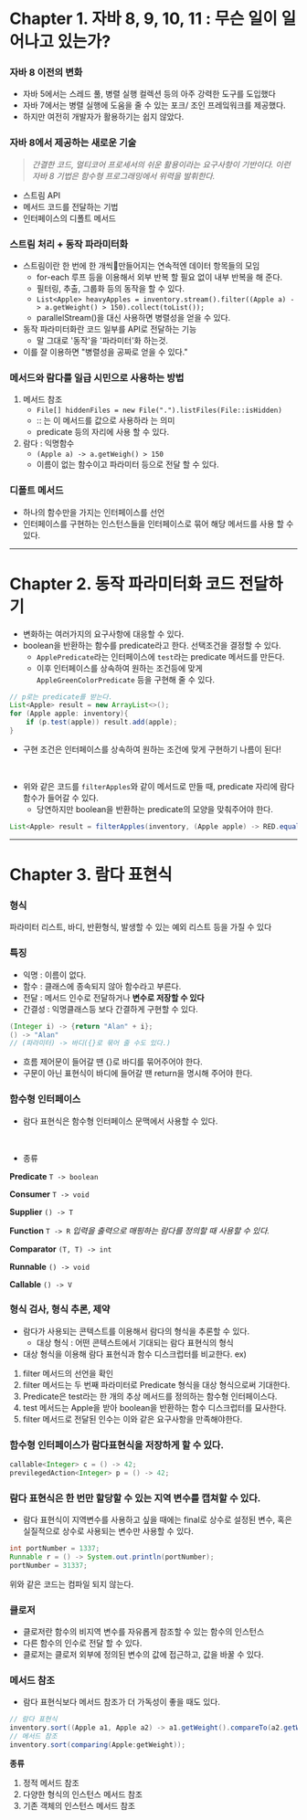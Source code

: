 # Chapter 1. 자바 8, 9, 10, 11 : 무슨 일이 일어나고 있는가?
### 자바 8 이전의 변화
- 자바 5에서는 스레드 풀, 병렬 실행 컬렉션 등의 아주 강력한 도구를 도입했다
- 자바 7에서는 병렬 실행에 도움을 줄 수 있는 포크/ 조인 프레잌워크를 제공했다.
- 하지만 여전히 개발자가 활용하기는 쉽지 않았다.

### 자바 8에서 제공하는 새로운 기술
> *간결한 코드, 멀티코어 프로세서의 쉬운 활용이라는 요구사항이 기반이다.*
*이런 자바 8 기법은 함수형 프로그래밍에서 위력을 발휘한다.*
- 스트림 API
- 메서드 코드를 전달하는 기법
- 인터페이스의 디폴트 메서드

### 스트림 처리 + 동작 파라미터화
- 스트림이란 한 번에 한 개씩만들어지는 연속적엔 데이터 항목들의 모임
	- for-each 루프 등을 이용해서 외부 반복 할 필요 없이 내부 반복을 해 준다.
	- 필터링, 추출, 그룹화 등의 동작을 할 수 있다.
	- `List<Apple> heavyApples = inventory.stream().filter((Apple a) -> a.getWeight() > 150).collect(toList());`
	- parallelStream()을 대신 사용하면 병렬성을 얻을 수 있다.
- 동작 파라미터화란 코드 일부를 API로 전달하는 기능
	- 말 그대로 '동작'을 '파라미터'화 하는것.
- 이를 잘 이용하면 "병렬성을 공짜로 얻을 수 있다."

### 메서드와 람다를 일급 시민으로 사용하는 방법
1. 메서드 참조
	- `File[] hiddenFiles = new File(".").listFiles(File::isHidden)`
	- :: 는 이 메서드를 값으로 사용하라 는 의미
	- predicate 등의 자리에 사용 할 수 있다.
2. 람다 : 익명함수
	- `(Apple a) -> a.getWeigh() > 150`
	- 이름이 없는 함수이고 파라미터 등으로 전달 할 수 있다.
### 디폴트 메서드
- 하나의 함수만을 가지는 인터페이스를 선언
- 인터페이스를 구현하는 인스턴스들을 인터페이스로 묶어 해당 메서드를 사용 할 수 있다. 



---
# Chapter 2. 동작 파라미터화 코드 전달하기
- 변화하는 여러가지의 요구사항에 대응할 수  있다.
- boolean을 반환하는 함수를 predicate라고 한다. 선택조건을 결정할 수 있다.
	- `ApplePredicate`라는 인터페이스에 `test`라는 predicate 메서드를 만든다.
	- 이후 인터페이스를 상속하여 원하는 조건등에 맞게 `AppleGreenColorPredicate` 등을 구현해 줄 수 있다.
```java
// p로는 predicate를 받는다.
List<Apple> result = new ArrayList<>();
for (Apple apple: inventory){
	if (p.test(apple)) result.add(apple);
}
```
- 구현 조건은 인터페이스를 상속하여 원하는 조건에 맞게 구현하기 나름이 된다!
<br>

- 위와 같은 코드를 `filterApples`와 같이 메서드로 만들 때, predicate 자리에 람다 함수가 들어갈 수 있다.
	- 당연하지만 boolean을 반환하는 predicate의 모양을 맞춰주어야 한다.
```java
List<Apple> result = filterApples(inventory, (Apple apple) -> RED.equals(apple.getColor()));
```

---
# Chapter 3. 람다 표현식
### 형식
파라미터 리스트, 바디, 반환형식, 발생할 수 있는 예외 리스트 등을 가질 수 있다

### 특징
- 익명 : 이름이 없다.
- 함수 : 클래스에 종속되지 않아 함수라고 부른다.
- 전달 : 메서드 인수로 전달하거나 **변수로 저장할 수 있다**
- 간결성 : 익명클래스등 보다 간결하게 구현할 수 있다.

```java
(Integer i) -> {return "Alan" + i};
() -> "Alan"
// (파라미터) -> 바디({}로 묶어 줄 수도 있다.)
```
- 흐름 제어문이 들어갈 땐 {}로 바디를 묶어주어야 한다.
- 구문이 아닌 표현식이 바디에 들어갈 땐 return을 명시해 주어야 한다.

### 함수형 인터페이스
- 람다 표현식은 함수형 인터페이스 문맥에서 사용할 수 있다.
<br>

- 종류

**Predicate**
`T -> boolean`

**Consumer**
`T -> void`

**Supplier**
`() -> T`

**Function**
`T -> R`
*입력을 출력으로 매핑하는 람다를 정의할 때 사용할 수 있다.*

**Comparator**
`(T, T) -> int`

**Runnable**
`() -> void`

**Callable**
`() -> V`

### 형식 검사, 형식 추론, 제약
- 람다가 사용되는 콘텍스트를 이용해서 람다의 형식을 추론할 수 있다.
	- 대상 형식 : 어떤 콘텍스트에서 기대되는 람다 표현식의 형식
- 대상 형식을 이용해 람다 표현식과 함수 디스크럽터를 비교한다.
ex)
1. filter 메서드의 선언을 확인
2. filter 메서드는 두 번째 파라미터로 Predicate<Apple> 형식을 대상 형식으로써 기대한다.
3. Predicate<Apple>은 test라는 한 개의 추상 메서드를 정의하는 함수형 인터페이스다.
4. test 메서드는 Apple을 받아 boolean을 반환하는 함수 디스크럽터를 묘사한다.
5. filter 메서드로 전달된 인수는 이와 같은 요구사항을 만족해야한다.


### 함수형 인터페이스가 람다표현식을 저장하게 할 수 있다.
```java
callable<Integer> c = () -> 42;
previlegedAction<Integer> p = () -> 42;
```

### 람다 표현식은 한 번만 할당할 수 있는 지역 변수를 캡쳐할 수 있다.
- 람다 표현식이 지역변수를 사용하고 싶을 때에는 final로 상수로 설정된 변수, 혹은 실질적으로 상수로 사용되는 변수만 사용할 수 있다.
```java
int portNumber = 1337;
Runnable r = () -> System.out.println(portNumber);
portNumber = 31337;
```
위와 같은 코드는 컴파일 되지 않는다.

### 클로저
- 클로저란 함수의 비지역 변수를 자유롭게 참조할 수 있는 함수의 인스턴스
- 다른 함수의 인수로 전달 할 수 있다.
- 클로저는 클로저 외부에 정의된 변수의 값에 접근하고, 값을 바꿀 수 있다.

### 메서드 참조
- 람다 표현식보다 메서드 참조가 더 가독성이 좋을 때도 있다.

```java
// 람다 표현식
inventory.sort((Apple a1, Apple a2) -> a1.getWeight().compareTo(a2.getWeight()));
// 메서드 참조
inventory.sort(comparing(Apple:getWeight));
```

**종류**
1. 정적 메서드 참조
2. 다양한 형식의 인스턴스 메서드 참조
3. 기존 객체의 인스턴스 메서드 참조